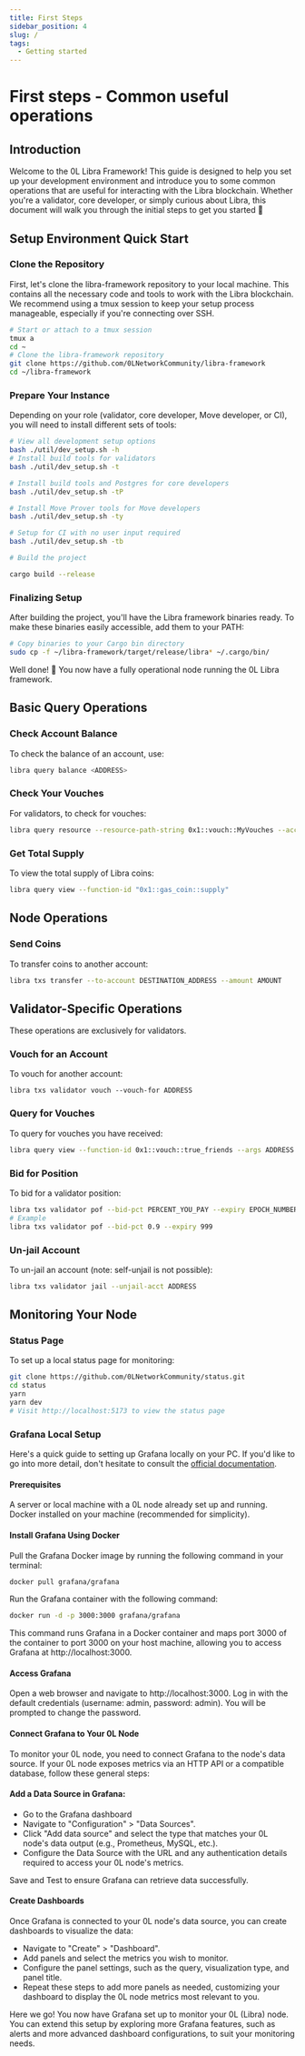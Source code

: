 ```yaml
---
title: First Steps
sidebar_position: 4
slug: /
tags:
  - Getting started
---
```


# First steps - Common useful operations
## Introduction 

Welcome to the 0L Libra Framework! This guide is designed to help you set up your development environment and introduce you to some common operations that are useful for interacting with the Libra blockchain. Whether you're a validator, core developer, or simply curious about Libra, this document will walk you through the initial steps to get you started 🚀

## Setup Environment Quick Start
### Clone the Repository
First, let's clone the libra-framework repository to your local machine. This contains all the necessary code and tools to work with the Libra blockchain. We recommend using a tmux session to keep your setup process manageable, especially if you're connecting over SSH. 

```bash
# Start or attach to a tmux session
tmux a
cd ~ 
# Clone the libra-framework repository 
git clone https://github.com/0LNetworkCommunity/libra-framework
cd ~/libra-framework
```
### Prepare Your Instance
Depending on your role (validator, core developer, Move developer, or CI), you will need to install different sets of tools:

```bash
# View all development setup options 
bash ./util/dev_setup.sh -h
# Install build tools for validators
bash ./util/dev_setup.sh -t

# Install build tools and Postgres for core developers 
bash ./util/dev_setup.sh -tP

# Install Move Prover tools for Move developers
bash ./util/dev_setup.sh -ty

# Setup for CI with no user input required
bash ./util/dev_setup.sh -tb

# Build the project

cargo build --release
``` 

### Finalizing Setup

After building the project, you'll have the Libra framework binaries ready. To make these binaries easily accessible, add them to your PATH: 

```bash
# Copy binaries to your Cargo bin directory
sudo cp -f ~/libra-framework/target/release/libra* ~/.cargo/bin/
```

Well done! 👏 You now have a fully operational node running the 0L Libra framework. 

## Basic Query Operations
### Check Account Balance
To check the balance of an account, use:

```bash
libra query balance <ADDRESS>
```

### Check Your Vouches
For validators, to check for vouches:

```bash
libra query resource --resource-path-string 0x1::vouch::MyVouches --account ADDRESS
```

### Get Total Supply

To view the total supply of Libra coins:

```bash 
libra query view --function-id "0x1::gas_coin::supply"
``` 

## Node Operations
### Send Coins

To transfer coins to another account:

```bash
libra txs transfer --to-account DESTINATION_ADDRESS --amount AMOUNT
```

## Validator-Specific Operations

These operations are exclusively for validators. 
### Vouch for an Account

To vouch for another account:

``` libra txs validator vouch --vouch-for ADDRESS ``` 

### Query for Vouches

To query for vouches you have received: 

```bash 
libra query view --function-id 0x1::vouch::true_friends --args ADDRESS 
```

### Bid for Position

To bid for a validator position:

```bash
libra txs validator pof --bid-pct PERCENT_YOU_PAY --expiry EPOCH_NUMBER_WHEN_BID_EXPIRES 
# Example
libra txs validator pof --bid-pct 0.9 --expiry 999
```

### Un-jail Account

To un-jail an account (note: self-unjail is not possible):

```bash
libra txs validator jail --unjail-acct ADDRESS
```

## Monitoring Your Node
### Status Page
To set up a local status page for monitoring:
```bash
git clone https://github.com/0LNetworkCommunity/status.git
cd status
yarn
yarn dev
# Visit http://localhost:5173 to view the status page
```

### Grafana Local Setup

Here's a quick guide to setting up Grafana locally on your PC. If you'd like to go into more detail, don't hesitate to consult the [official documentation](https://grafana.com/docs/grafana/latest/). 
#### Prerequisites
A server or local machine with a 0L node already set up and running.
Docker installed on your machine (recommended for simplicity).

#### Install Grafana Using Docker

Pull the Grafana Docker image by running the following command in your terminal:

```bash
docker pull grafana/grafana
```

Run the Grafana container with the following command:

```bash
docker run -d -p 3000:3000 grafana/grafana
```

This command runs Grafana in a Docker container and maps port 3000 of the container to port 3000 on your host machine, allowing you to access Grafana at http://localhost:3000.

#### Access Grafana

Open a web browser and navigate to http://localhost:3000.
Log in with the default credentials (username: admin, password: admin). You will be prompted to change the password.

#### Connect Grafana to Your 0L Node

To monitor your 0L node, you need to connect Grafana to the node's data source. If your 0L node exposes metrics via an HTTP API or a compatible database, follow these general steps:

#### Add a Data Source in Grafana:

- Go to the Grafana dashboard
- Navigate to "Configuration" > "Data Sources".
- Click "Add data source" and select the type that matches your 0L node's data output (e.g., Prometheus, MySQL, etc.).
- Configure the Data Source with the URL and any authentication details required to access your 0L node's metrics.

Save and Test to ensure Grafana can retrieve data successfully.

#### Create Dashboards

Once Grafana is connected to your 0L node's data source, you can create dashboards to visualize the data:

- Navigate to "Create" > "Dashboard".
- Add panels and select the metrics you wish to monitor.
- Configure the panel settings, such as the query, visualization type, and panel title.
- Repeat these steps to add more panels as needed, customizing your dashboard to display the 0L node metrics most relevant to you.


Here we go! You now have Grafana set up to monitor your 0L (Libra) node. You can extend this setup by exploring more Grafana features, such as alerts and more advanced dashboard configurations, to suit your monitoring needs.

